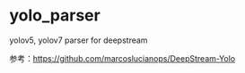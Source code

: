 # yolo_parser
yolov5, yolov7 parser for deepstream

参考：https://github.com/marcoslucianops/DeepStream-Yolo

